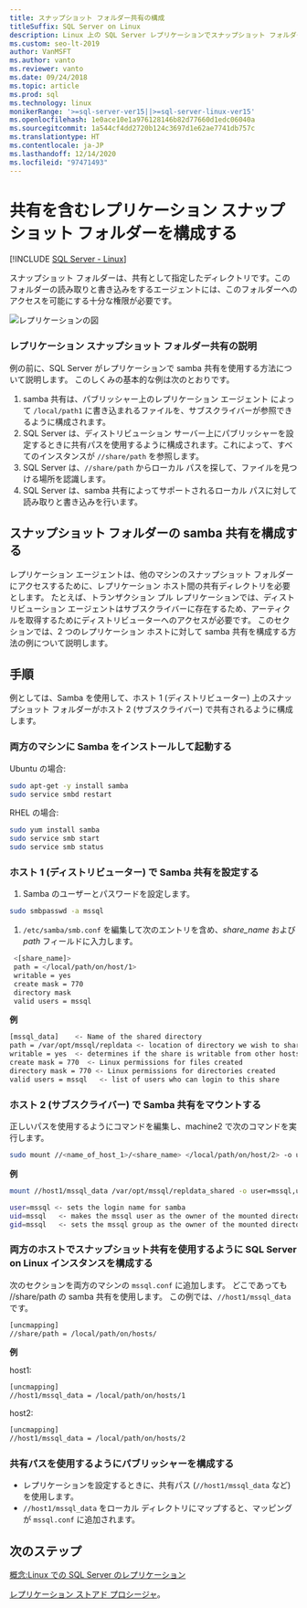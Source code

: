 ```yaml
---
title: スナップショット フォルダー共有の構成
titleSuffix: SQL Server on Linux
description: Linux 上の SQL Server レプリケーションでスナップショット フォルダーの共有を構成する方法について説明します。
ms.custom: seo-lt-2019
author: VanMSFT
ms.author: vanto
ms.reviewer: vanto
ms.date: 09/24/2018
ms.topic: article
ms.prod: sql
ms.technology: linux
monikerRange: '>=sql-server-ver15||>=sql-server-linux-ver15'
ms.openlocfilehash: 1e0ace10e1a976128146b82d77660d1edc06040a
ms.sourcegitcommit: 1a544cf4dd2720b124c3697d1e62ae7741db757c
ms.translationtype: HT
ms.contentlocale: ja-JP
ms.lasthandoff: 12/14/2020
ms.locfileid: "97471493"
---
```

# <a name="configure-replication-snapshot-folder-with-shares"></a>共有を含むレプリケーション スナップショット フォルダーを構成する

[!INCLUDE [SQL Server - Linux](../includes/applies-to-version/sql-linux.md)]

スナップショット フォルダーは、共有として指定したディレクトリです。このフォルダーの読み取りと書き込みをするエージェントには、このフォルダーへのアクセスを可能にする十分な権限が必要です。

![レプリケーションの図][1]

### <a name="replication-snapshot-folder-share-explained"></a>レプリケーション スナップショット フォルダー共有の説明

例の前に、SQL Server がレプリケーションで samba 共有を使用する方法について説明します。 このしくみの基本的な例は次のとおりです。

1. samba 共有は、パブリッシャー上のレプリケーション エージェント によって `/local/path1` に書き込まれるファイルを、サブスクライバーが参照できるように構成されます。
2. SQL Server は、ディストリビューション サーバー上にパブリッシャーを設定するときに共有パスを使用するように構成されます。これによって、すべてのインスタンスが `//share/path` を参照します。
3. SQL Server は、`//share/path` からローカル パスを探して、ファイルを見つける場所を認識します。
4. SQL Server は、samba 共有によってサポートされるローカル パスに対して読み取りと書き込みを行います。


## <a name="configure-a-samba-share-for-the-snapshot-folder"></a>スナップショット フォルダーの samba 共有を構成する 

レプリケーション エージェントは、他のマシンのスナップショット フォルダーにアクセスするために、レプリケーション ホスト間の共有ディレクトリを必要とします。 たとえば、トランザクション プル レプリケーションでは、ディストリビューション エージェントはサブスクライバーに存在するため、アーティクルを取得するためにディストリビューターへのアクセスが必要です。 このセクションでは、2 つのレプリケーション ホストに対して samba 共有を構成する方法の例について説明します。


## <a name="steps"></a>手順

例としては、Samba を使用して、ホスト 1 (ディストリビューター) 上のスナップショット フォルダーがホスト 2 (サブスクライバー) で共有されるように構成します。 

### <a name="install-and-start-samba-on-both-machines"></a>両方のマシンに Samba をインストールして起動する 

Ubuntu の場合:

```bash
sudo apt-get -y install samba
sudo service smbd restart
```

RHEL の場合:

```bash
sudo yum install samba
sudo service smb start
sudo service smb status
```

### <a name="on-host-1-distributor-set-up-the-samba-share"></a>ホスト 1 (ディストリビューター) で Samba 共有を設定する 

1. Samba のユーザーとパスワードを設定します。

  ```bash
  sudo smbpasswd -a mssql 
  ```

1. `/etc/samba/smb.conf` を編集して次のエントリを含め、*share_name* および *path* フィールドに入力します。
 ```bash
  <[share_name]>
  path = </local/path/on/host/1>
  writable = yes
  create mask = 770
  directory mask 
  valid users = mssql 
  ```

  **例**

  ```bash
  [mssql_data]    <- Name of the shared directory
  path = /var/opt/mssql/repldata <- location of directory we wish to share
  writable = yes  <- determines if the share is writable from other hosts
  create mask = 770  <- Linux permissions for files created 
  directory mask = 770 <- Linux permissions for directories created
  valid users = mssql   <- list of users who can login to this share
  ```

### <a name="on-host-2-subscriber--mount-the-samba-share"></a>ホスト 2 (サブスクライバー) で Samba 共有をマウントする

正しいパスを使用するようにコマンドを編集し、machine2 で次のコマンドを実行します。

  ```bash
  sudo mount //<name_of_host_1>/<share_name> </local/path/on/host/2> -o user=mssql,uid=mssql,gid=mssql
  ```

  **例**

  ```bash
  mount //host1/mssql_data /var/opt/mssql/repldata_shared -o user=mssql,uid=mssql,gid=mssql

  user=mssql <- sets the login name for samba
  uid=mssql   <- makes the mssql user as the owner of the mounted directory
  gid=mssql   <- sets the mssql group as the owner of the mounted directory
  ```

### <a name="on-both-hosts--configure-sql-server-on-linux-instances-to-use-snapshot-share"></a>両方のホストでスナップショット共有を使用するように SQL Server on Linux インスタンスを構成する

次のセクションを両方のマシンの `mssql.conf` に追加します。 どこであっても //share/path の samba 共有を使用します。 この例では、`//host1/mssql_data` です。

  ```bash
  [uncmapping]
  //share/path = /local/path/on/hosts/
  ```

  **例**

  host1:

  ```bash
  [uncmapping]
  //host1/mssql_data = /local/path/on/hosts/1
  ```

  host2:
  
  ```bash
  [uncmapping]
  //host1/mssql_data = /local/path/on/hosts/2
  ```

### <a name="configuring-publisher-with-shared-paths"></a>共有パスを使用するようにパブリッシャーを構成する

* レプリケーションを設定するときに、共有パス (`//host1/mssql_data` など) を使用します。
* `//host1/mssql_data` をローカル ディレクトリにマップすると、マッピングが `mssql.conf` に追加されます。

## <a name="next-steps"></a>次のステップ

[概念:Linux での SQL Server のレプリケーション](sql-server-linux-replication.md)

[レプリケーション ストアド プロシージャ](../relational-databases/system-stored-procedures/replication-stored-procedures-transact-sql.md)。

[1]: ./media/sql-server-linux-replication-snapshot-shares/image1.png
